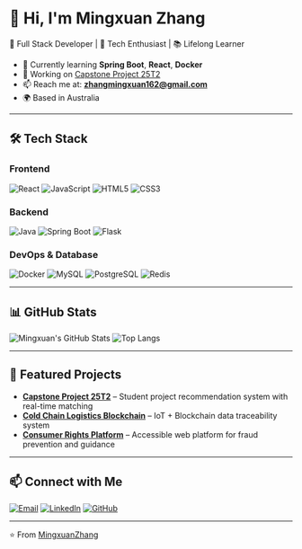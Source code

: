 <!-- 个人简介 -->
# 👋 Hi, I'm Mingxuan Zhang  

🔧 Full Stack Developer | 🚀 Tech Enthusiast | 📚 Lifelong Learner  

- 🌱 Currently learning **Spring Boot**, **React**, **Docker**
- 🔭 Working on [Capstone Project 25T2](https://github.com/unsw-cse-comp99-3900/capstone-project-25t2-9900-w16a-cake)
- 📫 Reach me at: **zhangmingxuan162@gmail.com**
- 🌍 Based in Australia

---

## 🛠 Tech Stack  
### **Frontend**
![React](https://img.shields.io/badge/-React-61DAFB?style=flat-square&logo=react&logoColor=black)
![JavaScript](https://img.shields.io/badge/-JavaScript-F7E017?style=flat-square&logo=javascript&logoColor=black)
![HTML5](https://img.shields.io/badge/-HTML5-E34F26?style=flat-square&logo=html5&logoColor=white)
![CSS3](https://img.shields.io/badge/-CSS3-1572B6?style=flat-square&logo=css3&logoColor=white)

### **Backend**
![Java](https://img.shields.io/badge/-Java-007396?style=flat-square&logo=openjdk&logoColor=white)
![Spring Boot](https://img.shields.io/badge/-Spring%20Boot-6DB33F?style=flat-square&logo=springboot&logoColor=white)
![Flask](https://img.shields.io/badge/-Flask-000000?style=flat-square&logo=flask&logoColor=white)

### **DevOps & Database**
![Docker](https://img.shields.io/badge/-Docker-2496ED?style=flat-square&logo=docker&logoColor=white)
![MySQL](https://img.shields.io/badge/-MySQL-4479A1?style=flat-square&logo=mysql&logoColor=white)
![PostgreSQL](https://img.shields.io/badge/-PostgreSQL-4169E1?style=flat-square&logo=postgresql&logoColor=white)
![Redis](https://img.shields.io/badge/-Redis-DC382D?style=flat-square&logo=redis&logoColor=white)

---

## 📊 GitHub Stats
![Mingxuan's GitHub Stats](https://github-readme-stats.vercel.app/api?username=MingxuanZhang&show_icons=true&theme=radical)
![Top Langs](https://github-readme-stats.vercel.app/api/top-langs/?username=MingxuanZhang&layout=compact&theme=radical)

---

## 🚀 Featured Projects
- [**Capstone Project 25T2**](https://github.com/unsw-cse-comp99-3900/capstone-project-25t2-9900-w16a-cake) – Student project recommendation system with real-time matching
- [**Cold Chain Logistics Blockchain**](#) – IoT + Blockchain data traceability system
- [**Consumer Rights Platform**](#) – Accessible web platform for fraud prevention and guidance

---

## 📫 Connect with Me
[![Email](https://img.shields.io/badge/-Email-D14836?style=flat-square&logo=gmail&logoColor=white)](mailto:zhangmingxuan162@gmail.com)
[![LinkedIn](https://img.shields.io/badge/-LinkedIn-0A66C2?style=flat-square&logo=linkedin&logoColor=white)](#)
[![GitHub](https://img.shields.io/badge/-GitHub-181717?style=flat-square&logo=github&logoColor=white)](https://github.com/MingxuanZhang)

---
⭐️ From [MingxuanZhang](https://github.com/MingxuanZhang)
